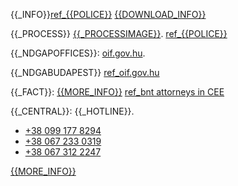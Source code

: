 {{_INFO}}[ref\_{{POLICE}}](https://www.police.hu/index.php/hu/hirek-es-informaciok/hatarinfo###3/18/2022) [{{DOWNLOAD_INFO}}](https://tcn.hu/wp-content/uploads/2022/03/TCN_ukrajnai_menekult_tajekoztato_V3_text_A4.pdf)

{{_PROCESS}} [{{_PROCESSIMAGE}}]({{IMG_SRC}}/HATARATLEPES_{{LABEL}}.jpg).
  [ref\_{{POLICE}}](https://www.police.hu/hu/hirek-es-informaciok/legfrissebb-hireink/hatarrendeszet/utmutato-az-ukrajnaban-zajlo-haboru-elol###3/12/2022)

{{_NDGAPOFFICES}}: [oif.gov.hu](http://oif.gov.hu/index.php?option=com_k2&view=item&layout=item&id=175&Itemid=462&lang=hu).
 
{{_NDGABUDAPEST}} [ref\_oif.gov.hu](http://oif.gov.hu/index.php?option=com_k2&view=item&id=1757:information###3/10/2022)

{{_FACT}}: [{{MORE_INFO}}](https://bnt.eu/bnt-news/help-guide-for-ukrainians/) [ref\_bnt attorneys in CEE](https://bnt.eu/###3/11/2022)

{{_CENTRAL}}: {{_HOTLINE}}.

- [+38 099 177 8294](tel:+380991778294)
- [+38 067 233 0319](tel:+380672330319)
- [+38 067 312 2247](tel:+380673122247)

[{{MORE_INFO}}](https://tcn.hu/wp-content/uploads/2022/03/TCN_ukrajnai_menekult_tajekoztato_V3_text_A4.pdf)